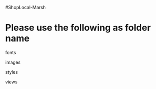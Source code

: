 #ShopLocal-Marsh

Please use the following as folder name
========================================

fonts

images

styles

views
